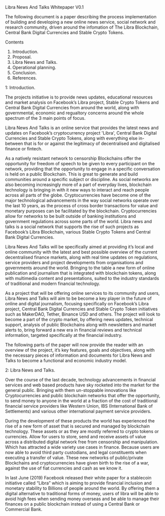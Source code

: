 Libra News And Talks Whitepaper V0.1 

The following document is a paper describing the process implementation of building and developing a new online news service, social network and research community, driven around the infomation of The Libra Blockchain, Central Bank Digital Currencies and Stable Crypto Tokens.


 Contents

1.	Introduction.
2.	Proposal.
3.	Libra News and Talks.
4.	Operational planning.
5.	Conclusion.
6.	References.




1: Introduction.

The projects initiative is to provide news updates,  educational resources and market analysis on Facebook’s Libra project, Stable Crypto Tokens and Central Bank Digital Currencies from around the world, along with governmental, economic and regualtory concerns around the whole spectrum of the 3 main points of focus.

Libra News And Talks is an online service that provides the latest news and updates on Facebook’s cryptocurrency project 'Libra', Central Bank Digital Currencies and Stable Crypto Tokens, along with everything else in-between that is for or against the legitimacy of decentralised and digitalised finance or fintech. 

As a natively resistant network to censorship Blockchains offer the opportunity for freedom of speech to be given to every participant on the network, providing that the opportunity to engage in a specific conversation is held on a public Blockchain. This is great to generate and build communities around a specific subject or discipline. As social networks are also becoming increasingly more of a part of everyday lives, blockchain technology is bringing in with it new ways to interact and reach people across all parts of the globe. 
Cryptocurrencies have become one of the major technological advancements in the way social networks operate over the last 10 years, as the process of cross border transactions for value and monetary purposes can be facilitated by the blockchain. Cryptocurrencies allow for networks to be built outside of banking institutions and government regulations across some parts of the world. Libra news and talks is a social network that supports the rise of such projects as Facebook’s Libra Blockchain, various Stable Crypto Tokens and Central Bank Digital Currencies. 

Libra News And Talks will be specifically aimed at providing it’s local and online community with the latest and best possible overview of the current decentralised finance markets, along with real time updates on regulations, service providers and project developments from organisations and governments around the world. Bringing to the table a new form of online publication and journalism that is integrated with blockchain tokens, along with multimedia content and presentations, suited to the industry standards of traditional and modern financial technology. 

As a project that will be offering online services to its community and users, Libra News and Talks will aim to be become a key player in the future of online and digital journalism, focusing specifically on Facebook’s Libra project, Central Bank Digital Currencies and Stable Crypto Token initiatives such as MakerDAO, Tether, Binance USD and others. The project will look to become a part of the crypto market, by offering news updates, technical support, analysis of public Blockchains along with newsletters and market alerts to, bring forward a new era in financial reviews and technical information, targeted specifically at the financial industry. 

The following parts of the paper will now provide the reader with an overview of the project, it’s key features, goals and objectives, along with the necessary pieces of information and documents for Libra News and Talks to become a functional and economic industry model.



2: Libra News and Talks. 

Over the course of the last decade, technology advancements in financial services and web based products have sky rocketed into the market for the general public. Bringing with them un-stoppable innovations like Cryptocurrencies and public blockchain networks that offer the opportunity, to send money to anyone in the world at a fraction of the cost of traditional financial service providers like Western Union, IBS (International Bank of Settlements) and various other international payment service providers. 

During the development of these products the world has experienced the rise of a new form of asset that is secured and managed by blockchain technology. These assets or as they are mostly referred to crypto tokens or currencies. Allow for users to store, send and receive assets of value across a distributed digital network free from censorship and manipulation. Which has attracted a wide variety use cases in finance. Because users are now able to avoid third party custodians, and legal constituents when executing a transfer of value. These new networks of public/private Blockchains and cryptocurrencies have given birth to the rise of a war, against the use of fiat currencies and cash as we know it. 

In last June (2019) Facebook released their white paper for a stablecoin initiative called “Libra” which is aiming to provide financial inclusion and monetary stability to Billions of people around the world. By offering them a digital alternative to traditional forms of money, users of libra will be able to avoid high fees when sending money overseas and be able to manage their finances on a public blockchain instead of using a Central Bank or Commercial Bank. 
